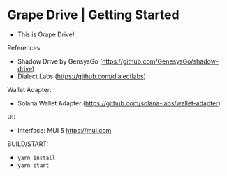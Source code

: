 # Grape Drive | Getting Started 

- This is Grape Drive!

References:
- Shadow Drive by GensysGo (https://github.com/GenesysGo/shadow-drive)
- Dialect Labs (https://github.com/dialectlabs)

Wallet Adapter:
- Solana Wallet Adapter (https://github.com/solana-labs/wallet-adapter)

UI:
- Interface: MUI 5 https://mui.com

BUILD/START:
- `yarn install`
- `yarn start`
